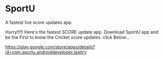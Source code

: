 # SportU
A fastest live score updates app.

Hurry!!!!!
Here's the fastest SCORE update app. 
Download SportU app and be the First to know the Cricket score updates.
click Below...

https://play.google.com/store/apps/details?id=com.sportu.androiddeveloper.lasttry
